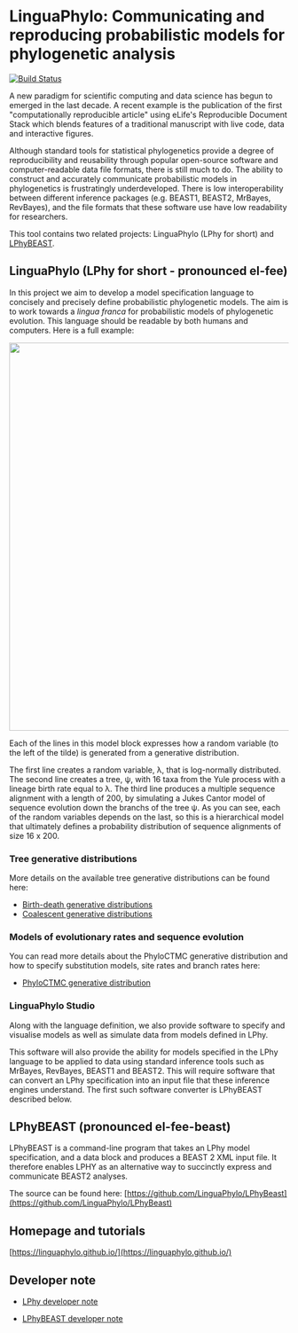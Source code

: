 # LinguaPhylo: Communicating and reproducing probabilistic models for phylogenetic analysis

[![Build Status](https://github.com/LinguaPhylo/linguaPhylo/workflows/Lphy%20tests/badge.svg)](https://github.com/LinguaPhylo/linguaPhylo/actions?query=workflow%3A%22Lphy+tests%22)

A new paradigm for scientific computing and data science has begun to emerged in the last decade. A recent example is the publication of the first "computationally reproducible article" using eLife's Reproducible Document Stack which blends features of a traditional manuscript with live code, data and interactive figures.

Although standard tools for statistical phylogenetics provide a degree of reproducibility and reusability through popular open-source software and computer-readable data file formats, there is still much to do. The ability to construct and accurately communicate probabilistic models in phylogenetics is frustratingly underdeveloped. There is low interoperability between different inference packages (e.g. BEAST1, BEAST2, MrBayes, RevBayes), and the file formats that these software use have low readability for researchers.

This tool contains two related projects: LinguaPhylo (LPhy for short) and [LPhyBEAST](https://github.com/LinguaPhylo/LPhyBeast).

## LinguaPhylo (LPhy for short - pronounced el-fee)

In this project we aim to develop a model specification language to concisely and precisely define probabilistic phylogenetic models. The aim is to work towards a _lingua franca_ for probabilistic models of phylogenetic evolution. This language should be readable by both humans and computers. Here is a full example:

<a href="./jc-yule.png"><img src="jc-yule.png" width="700" ></a>

Each of the lines in this  model block expresses how a random variable (to the left of the tilde) is generated from a generative distribution.

The first line creates a random variable, λ, that is log-normally distributed. The second line creates a tree, ψ, with 16 taxa from the Yule process with a lineage birth rate equal to λ. The third line produces a multiple sequence alignment with a length of 200, by simulating a Jukes Cantor model of sequence evolution down the branchs of the tree ψ. As you can see, each of the random variables depends on the last, so this is a hierarchical model that ultimately defines a probability distribution of sequence alignments of size 16 x 200.

### Tree generative distributions

More details on the available tree generative distributions can be found here: 

* [Birth-death generative distributions](lphy/doc/lphy/evolution/birthdeath.md)
* [Coalescent generative distributions](lphy/doc/lphy/evolution/coalescent.md)

### Models of evolutionary rates and sequence evolution

You can read more details about the PhyloCTMC generative distribution and how to specify substitution models, 
site rates and branch rates here:

* [PhyloCTMC generative distribution](lphy/doc/lphy/evolution/likelihood.md)

### LinguaPhylo Studio

Along with the language definition, we also provide software to specify and visualise models as well as simulate data from models defined in LPhy. 

This software will also provide the ability for models specified in the LPhy language to be applied to data using standard inference tools such as MrBayes, RevBayes, BEAST1 and BEAST2. This will require software that can convert an LPhy specification into an input file that these inference engines understand. The first such software converter is LPhyBEAST described below.

## LPhyBEAST (pronounced el-fee-beast)

LPhyBEAST is a command-line program that takes an LPhy model specification, and a data block and produces a BEAST 2 XML input file.
It therefore enables LPHY as an alternative way to succinctly express and communicate BEAST2 analyses.

The source can be found here: [https://github.com/LinguaPhylo/LPhyBeast](https://github.com/LinguaPhylo/LPhyBeast)

## Homepage and tutorials

[https://linguaphylo.github.io/](https://linguaphylo.github.io/)

## Developer note

- [LPhy developer note](DEV_NOTE.md)

- [LPhyBEAST developer note](https://github.com/LinguaPhylo/LPhyBeast/blob/master/DEV_NOTE.md)

